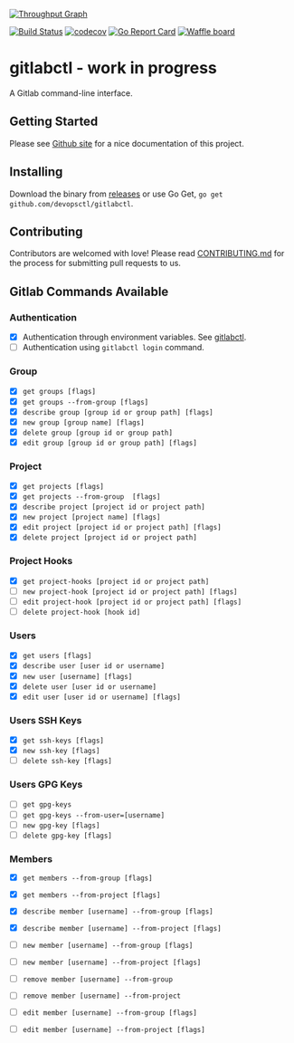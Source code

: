 [![Throughput Graph](http://graphs.waffle.io/devopsctl/gitlabctl/throughput.svg)](https://waffle.io/devopsctl/gitlabctl/metrics)

[![Build Status](https://travis-ci.org/devopsctl/gitlabctl.svg?branch=master)](https://travis-ci.org/devopsctl/gitlabctl)
[![codecov](https://codecov.io/gh/devopsctl/gitlabctl/branch/master/graph/badge.svg)](https://codecov.io/gh/devopsctl/gitlabctl)
[![Go Report Card](https://goreportcard.com/badge/github.com/devopsctl/gitlabctl)](https://goreportcard.com/report/github.com/devopsctl/gitlabctl)
[![Waffle board](https://badge.waffle.io/devopsctl/gitlabctl.png?columns=all)](https://waffle.io/devopsctl/gitlabctl)

# gitlabctl - work in progress

A Gitlab command-line interface.

## Getting Started

Please see [Github site](https://devopsctl.github.io/gitlabctl/) for a nice documentation of this project.

## Installing

Download the binary from [releases](https://github.com/devopsctl/gitlabctl/releases) or use Go Get, `go get github.com/devopsctl/gitlabctl`.

## Contributing

Contributors are welcomed with love! Please read [CONTRIBUTING.md](./CONTRIBUTION.md) for the process for submitting pull requests to us.

## Gitlab Commands Available

### Authentication 

* [x] Authentication through environment variables. See [gitlabctl](gitlabctl.md).
* [ ] Authentication using `gitlabctl login` command.

### Group

* [x] `get groups [flags]`
* [x] `get groups --from-group [flags]`
* [x] `describe group [group id or group path] [flags]`
* [x] `new group [group name] [flags]`
* [x] `delete group [group id or group path]`
* [x] `edit group [group id or group path] [flags]`

### Project

* [x] `get projects [flags]`
* [x] `get projects --from-group  [flags]`
* [x] `describe project [project id or project path]`
* [x] `new project [project name] [flags]`
* [x] `edit project [project id or project path] [flags]`
* [x] `delete project [project id or project path]`

### Project Hooks

* [x] `get project-hooks [project id or project path]`
* [ ] `new project-hook [project id or project path] [flags]`
* [ ] `edit project-hook [project id or project path] [flags]`
* [ ] `delete project-hook [hook id]`

### Users 

* [x] `get users [flags]`
* [x] `describe user [user id or username]`
* [x] `new user [username] [flags]`
* [x] `delete user [user id or username]`
* [x] `edit user [user id or username] [flags]`

### Users SSH Keys 

* [x] `get ssh-keys [flags]`
* [x] `new ssh-key [flags]`
* [ ] `delete ssh-key [flags]`

### Users GPG Keys

* [ ] `get gpg-keys`
* [ ] `get gpg-keys --from-user=[username]`
* [ ] `new gpg-key [flags]`
* [ ] `delete gpg-key [flags]`

### Members

* [x] `get members --from-group [flags]`
* [x] `get members --from-project [flags]`
* [x] `describe member [username] --from-group [flags]`
* [x] `describe member [username] --from-project [flags]`
* [ ] `new member [username] --from-group [flags]`
* [ ] `new member [username] --from-project [flags]`
* [ ] `remove member [username] --from-group`
* [ ] `remove member [username] --from-project`
* [ ] `edit member [username] --from-group [flags]`
* [ ] `edit member [username] --from-project [flags]`


